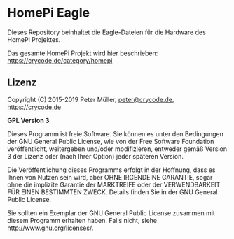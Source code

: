 # HomePi Eagle

Dieses Repository beinhaltet die Eagle-Dateien für die Hardware des HomePi Projektes.

Das gesamte HomePi Projekt wird hier beschrieben: https://crycode.de/category/homepi

## Lizenz

Copyright (C) 2015-2019 Peter Müller, peter@crycode.de, https://crycode.de

**GPL Version 3**

Dieses Programm ist freie Software. Sie können es unter den Bedingungen der GNU General Public License, wie von der Free Software Foundation veröffentlicht, weitergeben und/oder modifizieren, entweder gemäß Version 3 der Lizenz oder (nach Ihrer Option) jeder späteren Version.

Die Veröffentlichung dieses Programms erfolgt in der Hoffnung, dass es Ihnen von Nutzen sein wird, aber OHNE IRGENDEINE GARANTIE, sogar ohne die implizite Garantie der MARKTREIFE oder der VERWENDBARKEIT FÜR EINEN BESTIMMTEN ZWECK. Details finden Sie in der GNU General Public License.

Sie sollten ein Exemplar der GNU General Public License zusammen mit diesem Programm erhalten haben. Falls nicht, siehe <http://www.gnu.org/licenses/>. 

